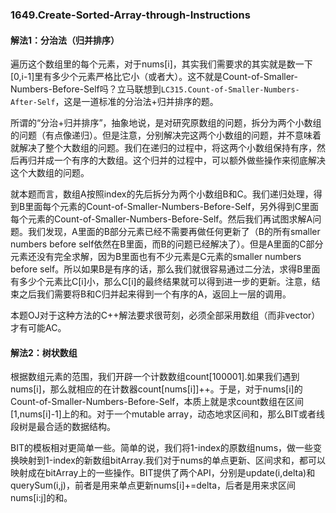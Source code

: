 ### 1649.Create-Sorted-Array-through-Instructions

#### 解法1：分治法（归并排序）
遍历这个数组里的每个元素，对于nums[i]，其实我们需要求的其实就是数一下[0,i-1]里有多少个元素严格比它小（或者大）。这不就是Count-of-Smaller-Numbers-Before-Self吗？立马联想到```LC315.Count-of-Smaller-Numbers-After-Self```，这是一道标准的分治法+归并排序的题。

所谓的“分治+归并排序”，抽象地说，是对研究原数组的问题，拆分为两个小数组的问题（有点像递归）。但是注意，分别解决完这两个小数组的问题，并不意味着就解决了整个大数组的问题。我们在递归的过程中，将这两个小数组保持有序，然后再归并成一个有序的大数组。这个归并的过程中，可以额外做些操作来彻底解决这个大数组的问题。

就本题而言，数组A按照index的先后拆分为两个小数组B和C。我们递归处理，得到B里面每个元素的Count-of-Smaller-Numbers-Before-Self，另外得到C里面每个元素的Count-of-Smaller-Numbers-Before-Self。然后我们再试图求解A问题。我们发现，A里面的B部分元素已经不需要再做任何更新了（B的所有smaller numbers before self依然在B里面，而B的问题已经解决了）。但是A里面的C部分元素还没有完全求解，因为B里面也有不少元素是C元素的smaller numbers before self。所以如果B是有序的话，那么我们就很容易通过二分法，求得B里面有多少个元素比C[i]小，那么C[i]的最终结果就可以得到进一步的更新。注意，结束之后我们需要将B和C归并起来得到一个有序的A，返回上一层的调用。

本题OJ对于这种方法的C++解法要求很苛刻，必须全部采用数组（而非vector）才有可能AC。

#### 解法2：树状数组
根据数组元素的范围，我们开辟一个计数数组count[100001].如果我们遇到nums[i]，那么就相应的在计数器count[nums[i]]++。于是，对于nums[i]的Count-of-Smaller-Numbers-Before-Self，本质上就是求count数组在区间[1,nums[i]-1]上的和。对于一个mutable array，动态地求区间和，那么BIT或者线段树是最合适的数据结构。

BIT的模板相对更简单一些。简单的说，我们将1-index的原数组nums，做一些变换映射到1-index的新数组bitArray.我们对于nums的单点更新、区间求和，都可以映射成在bitArray上的一些操作。BIT提供了两个API，分别是update(i,delta)和querySum(i,j)，前者是用来单点更新nums[i]+=delta，后者是用来求区间nums[i:j]的和。
